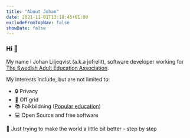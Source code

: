 ```yaml
---
title: "About Johan"
date: 2021-11-01T13:18:45+01:00
excludeFromTopNav: false
showDate: false
---
```

### Hi :wave:

My name i Johan Liljeqvist (a.k.a jofrelit), software developer working for [The Swedish Adult Education Association](https://studieforbunden.se/other-languages/). 

My interests include, but are not limited to:
 - :lock: Privacy 
 - :house_with_garden: Off grid
 - :books: Folkbildning ([Popular education](https://en.wikipedia.org/wiki/Popular_education))
 - :computer: Open Source and free software

:green_heart: Just trying to make the world a little bit better - step by step
